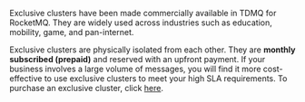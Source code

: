 Exclusive clusters have been made commercially available in TDMQ for RocketMQ. They are widely used across industries such as education, mobility, game, and pan-internet.

Exclusive clusters are physically isolated from each other. They are **monthly subscribed (prepaid)** and reserved with an upfront payment. If your business involves a large volume of messages, you will find it more cost-effective to use exclusive clusters to meet your high SLA requirements. To purchase an exclusive cluster, click [here](https://buy.tencentcloud.com/tdmq?protocol=RocketMQ&rid=1&clusterType=profession).
